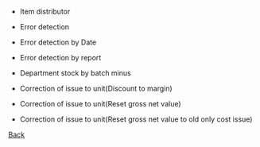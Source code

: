 * Item distributor 

* Error detection 

* Error detection by Date 

* Error detection by report 

* Department stock by batch minus

* Correction of issue to unit(Discount to margin)

* Correction of issue to unit(Reset gross net value)

* Correction of issue to unit(Reset gross net value to old only cost issue)

[Back](https://github.com/hmislk/hmis/wiki/Pharmacy-Administration)